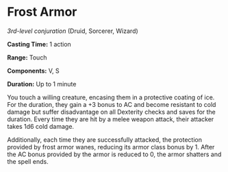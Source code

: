 # Frost Armor
*3rd-level conjuration* (Druid, Sorcerer, Wizard)

**Casting Time:** 1 action

**Range:** Touch

**Components:** V, S

**Duration:** Up to 1 minute

You touch a willing creature, encasing them in a protective coating of ice. For the duration, they gain a +3 bonus to AC and become resistant to cold damage but suffer disadvantage on all Dexterity checks and saves for the duration. Every time they are hit by a melee weapon attack, their attacker takes 1d6 cold damage.

Additionally, each time they are successfully attacked, the protection provided by frost armor wanes, reducing its armor class bonus by 1. After the AC bonus provided by the armor is reduced to 0, the armor shatters and the spell ends.